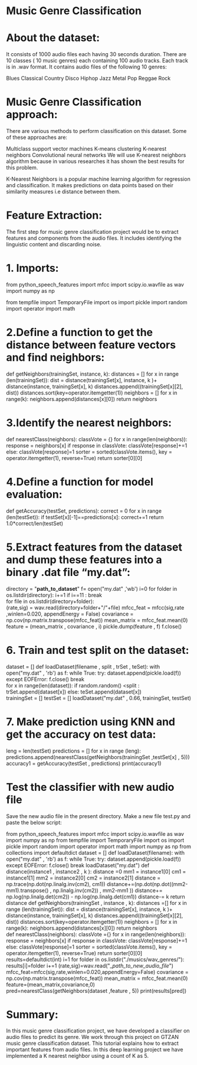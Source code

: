 # Music Genre Classification

# About the dataset:
It consists of 1000 audio files each having 30 seconds duration. There are 10 classes ( 10 music genres) each containing 100 audio tracks. Each track is in .wav format. It contains audio files of the following 10 genres:

Blues
Classical
Country
Disco
Hiphop
Jazz
Metal
Pop
Reggae
Rock

# Music Genre Classification approach:
There are various methods to perform classification on this dataset. Some of these approaches are:

Multiclass support vector machines
K-means clustering
K-nearest neighbors
Convolutional neural networks
We will use K-nearest neighbors algorithm because in various researches it has shown the best results for this problem.

K-Nearest Neighbors is a popular machine learning algorithm for regression and classification. It makes predictions on data points based on their similarity measures i.e distance between them.

# Feature Extraction:
The first step for music genre classification project would be to extract features and components from the audio files. It includes identifying the linguistic content and discarding noise.

# 1. Imports:
from python_speech_features import mfcc
import scipy.io.wavfile as wav
import numpy as np

from tempfile import TemporaryFile
import os
import pickle
import random 
import operator
import math

# 2.Define a function to get the distance between feature vectors and find neighbors:
def getNeighbors(trainingSet, instance, k):
    distances = []
    for x in range (len(trainingSet)):
        dist = distance(trainingSet[x], instance, k )+ distance(instance, trainingSet[x], k)
        distances.append((trainingSet[x][2], dist))
    distances.sort(key=operator.itemgetter(1))
    neighbors = []
    for x in range(k):
        neighbors.append(distances[x][0])
    return neighbors
# 3.Identify the nearest neighbors:
def nearestClass(neighbors):
    classVote = {}
    for x in range(len(neighbors)):
        response = neighbors[x]
        if response in classVote:
            classVote[response]+=1 
        else:
            classVote[response]=1
    sorter = sorted(classVote.items(), key = operator.itemgetter(1), reverse=True)
    return sorter[0][0]
# 4.Define a function for model evaluation:
def getAccuracy(testSet, predictions):
    correct = 0 
    for x in range (len(testSet)):
        if testSet[x][-1]==predictions[x]:
            correct+=1
    return 1.0*correct/len(testSet)
# 5.Extract features from the dataset and dump these features into a binary .dat file “my.dat”:
directory = "__path_to_dataset__"
f= open("my.dat" ,'wb')
i=0
for folder in os.listdir(directory):
    i+=1
    if i==11 :
        break   
    for file in os.listdir(directory+folder):  
        (rate,sig) = wav.read(directory+folder+"/"+file)
        mfcc_feat = mfcc(sig,rate ,winlen=0.020, appendEnergy = False)
        covariance = np.cov(np.matrix.transpose(mfcc_feat))
        mean_matrix = mfcc_feat.mean(0)
        feature = (mean_matrix , covariance , i)
        pickle.dump(feature , f)
f.close()
# 6. Train and test split on the dataset:
dataset = []
def loadDataset(filename , split , trSet , teSet):
    with open("my.dat" , 'rb') as f:
        while True:
            try:
                dataset.append(pickle.load(f))
            except EOFError:
                f.close()
                break  
    for x in range(len(dataset)):
        if random.random() <split :      
            trSet.append(dataset[x])
        else:
            teSet.append(dataset[x])  
trainingSet = []
testSet = []
loadDataset("my.dat" , 0.66, trainingSet, testSet)
                                  
# 7. Make prediction using KNN and get the accuracy on test data:
leng = len(testSet)
predictions = []
for x in range (leng):
    predictions.append(nearestClass(getNeighbors(trainingSet ,testSet[x] , 5))) 
accuracy1 = getAccuracy(testSet , predictions)
print(accuracy1)
                                  
# Test the classifier with new audio file
Save the new audio file in the present directory. Make a new file test.py and paste the below script:

from python_speech_features import mfcc
import scipy.io.wavfile as wav
import numpy as np
from tempfile import TemporaryFile
import os
import pickle
import random 
import operator
import math
import numpy as np
from collections import defaultdict
dataset = []
def loadDataset(filename):
    with open("my.dat" , 'rb') as f:
        while True:
            try:
                dataset.append(pickle.load(f))
            except EOFError:
                f.close()
                break
loadDataset("my.dat")
def distance(instance1 , instance2 , k ):
    distance =0 
    mm1 = instance1[0] 
    cm1 = instance1[1]
    mm2 = instance2[0]
    cm2 = instance2[1]
    distance = np.trace(np.dot(np.linalg.inv(cm2), cm1)) 
    distance+=(np.dot(np.dot((mm2-mm1).transpose() , np.linalg.inv(cm2)) , mm2-mm1 )) 
    distance+= np.log(np.linalg.det(cm2)) - np.log(np.linalg.det(cm1))
    distance-= k
    return distance
def getNeighbors(trainingSet , instance , k):
    distances =[]
    for x in range (len(trainingSet)):
        dist = distance(trainingSet[x], instance, k )+ distance(instance, trainingSet[x], k)
        distances.append((trainingSet[x][2], dist))
    distances.sort(key=operator.itemgetter(1))
    neighbors = []
    for x in range(k):
        neighbors.append(distances[x][0])
    return neighbors  
def nearestClass(neighbors):
    classVote ={}
    for x in range(len(neighbors)):
        response = neighbors[x]
        if response in classVote:
            classVote[response]+=1 
        else:
            classVote[response]=1 
    sorter = sorted(classVote.items(), key = operator.itemgetter(1), reverse=True)
    return sorter[0][0]
results=defaultdict(int)
i=1
for folder in os.listdir("./musics/wav_genres/"):
    results[i]=folder
    i+=1
(rate,sig)=wav.read("__path_to_new_audio_file_")
mfcc_feat=mfcc(sig,rate,winlen=0.020,appendEnergy=False)
covariance = np.cov(np.matrix.transpose(mfcc_feat))
mean_matrix = mfcc_feat.mean(0)
feature=(mean_matrix,covariance,0)
pred=nearestClass(getNeighbors(dataset ,feature , 5))
print(results[pred])
                                  
# Summary:
In this music genre classification project, we have developed a classifier on audio files to predict its genre. We work through this project on GTZAN music genre classification dataset. This tutorial explains how to extract important features from audio files. In this deep learning project we have implemented a K nearest neighbor using a count of K as 5.



